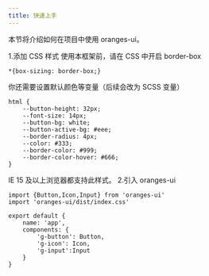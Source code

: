 ```yaml
---
title: 快速上手
---
```


本节将介绍如何在项目中使用 oranges-ui。

1.添加 CSS 样式
使用本框架前，请在 CSS 中开启 border-box
```
*{box-sizing: border-box;}
```
你还需要设置默认颜色等变量（后续会改为 SCSS 变量）
```
html {
    --button-height: 32px;
    --font-size: 14px;
    --button-bg: white;
    --button-active-bg: #eee;
    --border-radius: 4px;
    --color: #333;
    --border-color: #999;
    --border-color-hover: #666;
}
```
IE 15 及以上浏览器都支持此样式。
2.引入 oranges-ui
```
import {Button,Icon,Input} from 'oranges-ui'
import 'oranges-ui/dist/index.css'

export default {
    name: 'app',
    components: {
        'g-button': Button,
        'g-icon': Icon,
        'g-input':Input
    }
}
```